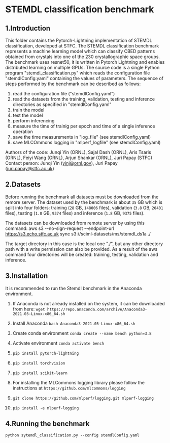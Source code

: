 # STEMDL classification benchmark

## 1.Introduction

This folder contains the Pytorch-Lightning implementation of STEMDL classification, developed at STFC.
The STEMDL classification benchmark represents a machine learning model which can classify CBED patterns obtained 
from crystals into one of the 230 crystallographic space groups. The benchmark uses resnet50, it is written in Pytorch Lightning 
and enables distributed learning on multiple GPUs. The source code is a single Python program "stemdl_classification.py" 
which reads the configuration file "stemdlConfig.yaml" containing the values of parameters. The sequence of steps 
performed by the benchmark can be described as follows:
1. read the configuration file ("stemdlConfig.yaml")
2. read the datasets from the training, validation, testing and inference directories as specified in "stemdlConfig.yaml"
3. train the model
4. test the model
4. perform inferencing
5. measure the time of trainig per epoch and time of a single inference operation
6. save the time measurements in "log_file" (see stemdlConfig.yaml)
7. save MLCOmmons logging in "mlperf_logfile" (see stemdlConfig.yaml)

Authors of the code: Junqi Yin (ORNL), Sajal Dash  (ORNL), Aris Tsaris (ORNL), Feiyi Wang (ORNL), Arjun Shankar (ORNL), Juri Papay (STFC)\
Contact person: Junqi Yin (yinj@ornl.gov), Juri Papay (juri.papay@stfc.ac.uk)

## 2.Datasets

Before running the benchmark all datasets must be downloaded from the remore server. The dataset used by the benchmark 
is about `35` GB which is split into four folders: training (`28` GB, `148006` files), validation (`3.8` GB, `20401` files), 
testing (`1.8` GB, `9374` files) and inference (`1.8` GB, `9375` files).

The datasets can be downloaded from remote server by using this command:
aws s3 --no-sign-request --endpoint-url https://s3.echo.stfc.ac.uk sync s3://sciml-datasets/ms/stemdl_ds1a ./

The target directory in this case is the local one "./", but any other directory path with a write permission can also be 
provided.  As a result of the aws command four directories will be created: training, testing, validation and inference.

## 3.Installation

It is recommended to run the Stemdl benchmark in the Anaconda environment.

1. If Anaconda is not already installed on the system, it can be downloaded from
 here:
   `wget https://repo.anaconda.com/archive/Anaconda3-2021.05-Linux-x86_64.sh`

2. Install Anaconda
   `bash Anaconda3-2021.05-Linux-x86_64.sh`

3. Create conda environment
  `conda create --name bench python=3.8`

4. Activate environment
   `conda activate bench`

5. `pip install pytorch-lightning`

6. `pip install torchvision`

7. `pip install scikit-learn`
 
8. For installing the MLCommons logging library please follow the instructions at `https://github.com/mlcommons/logging`

9. `git clone https://github.com/mlperf/logging.git mlperf-logging`

10. `pip install -e mlperf-logging`

## 4.Running the benchmark

`python sytemdl_classification.py --config stemdlConfig.yaml`

